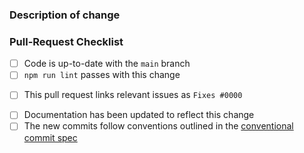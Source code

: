 <!--
  Thank you for opening a pull request.

  Please fill in the information below to expedite the review
  and (hopefully) merge of your change.
-->

### Description of change

<!--
  Please be clear and concise what the change is intended to do,
  why this change is needed, and how you've verified that it
  corrects what you intended.

  In some cases it may be helpful to include the current behavior
  and the new behavior.

  If the change is related to an open issue, you can link it here.
  If you include `Fixes #0000` (replacing `0000` with the issue number)
  when this is merged it will automatically mark the issue as fixed and
  close it.
-->

### Pull-Request Checklist

<!--
  Please make sure to review and check all of the following.

  If an item is not applicable, you can add "N/A" to the end.
-->

- [ ] Code is up-to-date with the `main` branch
- [ ] `npm run lint` passes with this change
<!-- - [ ] `npm run test` passes with this change -->
- [ ] This pull request links relevant issues as `Fixes #0000`
<!-- - [ ] There are new or updated unit tests validating the change -->
- [ ] Documentation has been updated to reflect this change
- [ ] The new commits follow conventions outlined in the [conventional commit spec](https://www.conventionalcommits.org/en/v1.0.0/)

<!--
  🎉 Thank you for contributing!
-->
